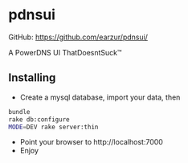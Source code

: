 # pdnsui

GitHub: https://github.com/earzur/pdnsui/

A PowerDNS UI ThatDoesntSuck™

## Installing

- Create a mysql database, import your data, then

```bash
bundle
rake db:configure
MODE=DEV rake server:thin
```

- Point your browser to http://localhost:7000
- Enjoy

